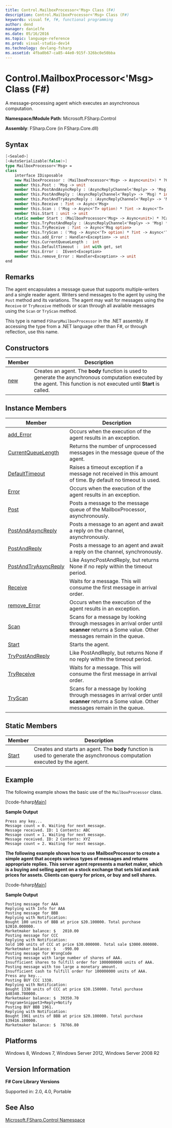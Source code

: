 ```yaml
---
title: Control.MailboxProcessor<'Msg> Class (F#)
description: Control.MailboxProcessor<'Msg> Class (F#)
keywords: visual f#, f#, functional programming
author: dend
manager: danielfe
ms.date: 05/16/2016
ms.topic: language-reference
ms.prod: visual-studio-dev14
ms.technology: devlang-fsharp
ms.assetid: 4fba0b67-ca85-44e0-915f-326bc0e50bba 
---
```


# Control.MailboxProcessor<'Msg> Class (F#)

A message-processing agent which executes an asynchronous computation.

**Namespace/Module Path**: Microsoft.FSharp.Control

**Assembly**: FSharp.Core (in FSharp.Core.dll)


## Syntax

```fsharp
[<Sealed>]
[<AutoSerializable(false)>]
type MailboxProcessor<'Msg> =
class
    interface IDisposable
    new MailboxProcessor : (MailboxProcessor<'Msg> -> Async<unit>) * ?CancellationToken -> MailboxProcessor<'Msg>
    member this.Post : 'Msg -> unit
    member this.PostAndAsyncReply : (AsyncReplyChannel<'Reply> -> 'Msg) * int option -> Async<'Reply>
    member this.PostAndReply : (AsyncReplyChannel<'Reply> -> 'Msg) * int option -> 'Reply
    member this.PostAndTryAsyncReply : (AsyncReplyChannel<'Reply> -> 'Msg) * ?int -> Async<'Reply option>
    member this.Receive : ?int -> Async<'Msg>
    member this.Scan : ('Msg -> Async<'T> option) * ?int -> Async<'T>
    member this.Start : unit -> unit
    static member Start : (MailboxProcessor<'Msg> -> Async<unit>) * ?CancellationToken -> MailboxProcessor<'Msg>
    member this.TryPostAndReply : (AsyncReplyChannel<'Reply> -> 'Msg) * ?int -> 'Reply option
    member this.TryReceive : ?int -> Async<'Msg option>
    member this.TryScan : ('Msg -> Async<'T> option) * ?int -> Async<'T option>
    member this.add_Error : Handler<Exception> -> unit
    member this.CurrentQueueLength :  int
    member this.DefaultTimeout :  int with get, set
    member this.Error :  IEvent<Exception>
    member this.remove_Error : Handler<Exception> -> unit
end
```

## Remarks
The agent encapsulates a message queue that supports multiple-writers and a single reader agent. Writers send messages to the agent by using the `Post` method and its variations. The agent may wait for messages using the `Receive` or `TryReceive` methods or scan through all available messages using the `Scan` or `TryScan` method.

This type is named `FSharpMailboxProcessor` in the .NET assembly. If accessing the type from a .NET language other than F#, or through reflection, use this name.

## Constructors


|Member|Description|
|------|-----------|
|[new](https://msdn.microsoft.com/library/f13a40de-09c2-4446-9465-c1c476c57d1e)|Creates an agent. The **body** function is used to generate the asynchronous computation executed by the agent. This function is not executed until **Start** is called.|

## Instance Members


|Member|Description|
|------|-----------|
|[add_Error](https://msdn.microsoft.com/library/ecd8c707-7ef1-4db1-b847-0c9d9251fa53)|Occurs when the execution of the agent results in an exception.|
|[CurrentQueueLength](https://msdn.microsoft.com/library/bed32e01-5c56-4bce-985c-35f3244f3580)|Returns the number of unprocessed messages in the message queue of the agent.|
|[DefaultTimeout](https://msdn.microsoft.com/library/9f54edae-6167-4a68-acc5-fd444817fb1b)|Raises a timeout exception if a message not received in this amount of time. By default no timeout is used.|
|[Error](https://msdn.microsoft.com/library/f9bf8e54-a0bc-4cfa-9b2d-abdedde9b74e)|Occurs when the execution of the agent results in an exception.|
|[Post](https://msdn.microsoft.com/library/70597a62-6aa9-4565-9b37-c0877cd3283b)|Posts a message to the message queue of the MailboxProcessor, asynchronously.|
|[PostAndAsyncReply](https://msdn.microsoft.com/library/cd7d03c7-cc82-46f3-9f9a-ed689164e4a8)|Posts a message to an agent and await a reply on the channel, asynchronously.|
|[PostAndReply](https://msdn.microsoft.com/library/11842a52-ea51-45e8-86c4-72e887fedf71)|Posts a message to an agent and await a reply on the channel, synchronously.|
|[PostAndTryAsyncReply](https://msdn.microsoft.com/library/d1eba793-83b7-430c-ab83-81576ab670dd)|Like AsyncPostAndReply, but returns None if no reply within the timeout period.|
|[Receive](https://msdn.microsoft.com/library/46a1d8e6-3906-45c2-9722-0ddab574cc6a)|Waits for a message. This will consume the first message in arrival order.|
|[remove_Error](https://msdn.microsoft.com/library/bfbc587c-9317-4094-8091-8519d8a47a37)|Occurs when the execution of the agent results in an exception.|
|[Scan](https://msdn.microsoft.com/library/e86368a3-4f97-4b51-a487-4c6b5456fcbe)|Scans for a message by looking through messages in arrival order until **scanner** returns a Some value. Other messages remain in the queue.|
|[Start](https://msdn.microsoft.com/library/ebf18bf3-ba17-42b9-91ac-313a7eee6fa0)|Starts the agent.|
|[TryPostAndReply](https://msdn.microsoft.com/library/5c4a758b-aace-4cc1-950d-6105fd3652b9)|Like PostAndReply, but returns None if no reply within the timeout period.|
|[TryReceive](https://msdn.microsoft.com/library/edcb3930-cefd-4d88-935d-7dd6297355ee)|Waits for a message. This will consume the first message in arrival order.|
|[TryScan](https://msdn.microsoft.com/library/05aa6c91-fe9f-4830-a2d7-6dfa5a2ab376)|Scans for a message by looking through messages in arrival order until **scanner** returns a Some value. Other messages remain in the queue.|

## Static Members


|Member|Description|
|------|-----------|
|[Start](https://msdn.microsoft.com/library/ebf18bf3-ba17-42b9-91ac-313a7eee6fa0)|Creates and starts an agent. The **body** function is used to generate the asynchronous computation executed by the agent.|

## Example

The following example shows the basic use of the `MailboxProcessor` class.

[!code-fsharp[Main](~/samples/snippets/fsharp/mailboxprocessor/snippet2.fs)]

**Sample Output**

```text
Press any key...
Message count = 0. Waiting for next message.
Message received. ID: 1 Contents: ABC
Message count = 1. Waiting for next message.
Message received. ID: 2 Contents: XYZ
Message count = 2. Waiting for next message.
```

**The following example shows how to use MailboxProcessor to create a simple agent that accepts various types of messages and returns appropriate replies. This server agent represents a market maker, which is a buying and selling agent on a stock exchange that sets bid and ask prices for assets. Clients can query for prices, or buy and sell shares.**

[!code-fsharp[Main](~/samples/snippets/fsharp/mailboxprocessor/snippet3.fs)]

**Sample Output**

```text
Posting message for AAA
Replying with Info for AAA
Posting message for BBB
Replying with Notification:
Bought 100 units of BBB at price $20.100000. Total purchase $2010.000000.
Marketmaker balance: $   2010.00
Posting message for CCC
Replying with Notification:
Sold 100 units of CCC at price $30.000000. Total sale $3000.000000.
Marketmaker balance: $   -990.00
Posting message for WrongCode
Posting message with large number of shares of AAA.
Insufficient shares to fulfill order for 1000000000 units of AAA.
Posting message with too large a monetary amount.
Insufficient cash to fulfill order for 100000000 units of AAA.
Press any key...
Posting BUY CCC 1338.
Replying with Notification:
Bought 1338 units of CCC at price $30.150000. Total purchase $40340.700000.
Marketmaker balance: $  39350.70
Program+Snippet3+Reply+Notify
Posting BUY BBB 1961.
Replying with Notification:
Bought 1961 units of BBB at price $20.100000. Total purchase $39416.100000.
Marketmaker balance: $  78766.80
```

## Platforms
Windows 8, Windows 7, Windows Server 2012, Windows Server 2008 R2


## Version Information
**F# Core Library Versions**

Supported in: 2.0, 4.0, Portable

## See Also
[Microsoft.FSharp.Control Namespace](Microsoft.FSharp.Control-Namespace-%5BFSharp%5D.md)